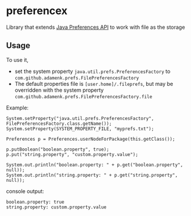 # preferencex
Library that extends [Java Preferences API](http://docs.oracle.com/javase/7/docs/technotes/guides/preferences/overview.html) to work with  file as the storage

## Usage

 To use it,
 * set the system property `java.util.prefs.PreferencesFactory` to `com.github.adamenk.prefs.FilePreferencesFactory`
 * The default properties file is `[user.home]/.fileprefs`, but may be overridden with the system property 
 `com.github.adamenk.prefs.FilePreferencesFactory.file`


Example:
```
System.setProperty("java.util.prefs.PreferencesFactory", FilePreferencesFactory.class.getName());
System.setProperty(SYSTEM_PROPERTY_FILE, "myprefs.txt");

Preferences p = Preferences.userNodeForPackage(this.getClass());

p.putBoolean("boolean.property", true);
p.put("string.property", "custom.property.value");

System.out.println("boolean.property: " + p.get("boolean.property", null));
System.out.println("string.property: " + p.get("string.property", null));
```

console output:

```
boolean.property: true
string.property: custom.property.value
```